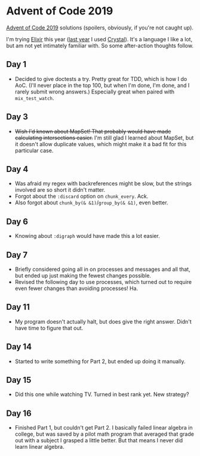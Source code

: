 # Advent of Code 2019

[Advent of Code 2019](https://adventofcode.com/2019) solutions (spoilers, obviously, if you're not caught up).

I'm trying [Elixir](https://elixir-lang.org/) this year ([last year](https://github.com/anamba/adventofcode2018) I used [Crystal](https://crystal-lang.org/)). It's a language I like a lot, but am not yet intimately familiar with. So some after-action thoughts follow.

## Day 1

* Decided to give doctests a try. Pretty great for TDD, which is how I do AoC. (I'll never place in the top 100, but when I'm done, I'm done, and I rarely submit wrong answers.) Especially great when paired with `mix_test_watch`.

## Day 3

* ~~Wish I'd known about MapSet! That probably would have made calculating intersections easier.~~ I'm still glad I learned about MapSet, but it doesn't allow duplicate values, which might make it a bad fit for this particular case.

## Day 4

* Was afraid my regex with backreferences might be slow, but the strings involved are so short it didn't matter.
* Forgot about the `:discard` option on `chunk_every`. Ack.
* Also forgot about `chunk_by(& &1)`/`group_by(& &1)`, even better.

## Day 6

* Knowing about `:digraph` would have made this a lot easier.

## Day 7

* Briefly considered going all in on processes and messages and all that, but ended up just making the fewest changes possible.
* Revised the following day to use processes, which turned out to require even fewer changes than avoiding processes! Ha.

## Day 11

* My program doesn't actually halt, but does give the right answer. Didn't have time to figure that out.

## Day 14

* Started to write something for Part 2, but ended up doing it manually.

## Day 15

* Did this one while watching TV. Turned in best rank yet. New strategy?

## Day 16

* Finished Part 1, but couldn't get Part 2. I basically failed linear algebra in college, but was saved by a pilot math program that averaged that grade out with a subject I grasped a little better. But that means I never did learn linear algebra.
